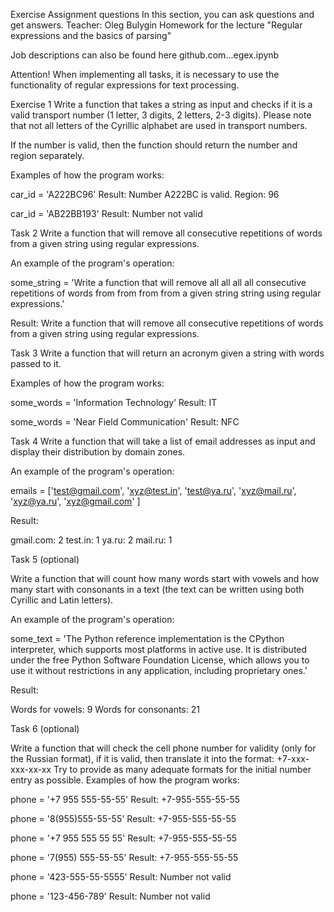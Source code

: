 Exercise
Assignment questions
In this section, you can ask questions and get answers.
Teacher: Oleg Bulygin
Homework for the lecture "Regular expressions and the basics of parsing"

Job descriptions can also be found here github.com...egex.ipynb

Attention! When implementing all tasks, it is necessary to use the functionality of regular expressions for text processing.

Exercise 1
Write a function that takes a string as input and checks if it is a valid transport number (1 letter, 3 digits, 2 letters, 2-3 digits). Please note that not all letters of the Cyrillic alphabet are used in transport numbers.

If the number is valid, then the function should return the number and region separately.

Examples of how the program works:

car_id = 'A222BC96'
Result: Number A222BC is valid. Region: 96

car_id = 'AB22BB193'
Result: Number not valid

Task 2
Write a function that will remove all consecutive repetitions of words from a given string using regular expressions.

An example of the program's operation:

some_string = 'Write a function that will remove all all all all consecutive repetitions of words from from from from a given string string using regular expressions.'

Result:
Write a function that will remove all consecutive repetitions of words from a given string using regular expressions.

Task 3
Write a function that will return an acronym given a string with words passed to it.

Examples of how the program works:

some_words = 'Information Technology’
Result: IT

some_words = 'Near Field Communication'
Result: NFC

Task 4
Write a function that will take a list of email addresses as input and display their distribution by domain zones.

An example of the program's operation:

emails = ['test@gmail.com', 'xyz@test.in', 'test@ya.ru', 'xyz@mail.ru', 'xyz@ya.ru', 'xyz@gmail.com' ]

Result:

gmail.com: 2
test.in: 1
ya.ru: 2
mail.ru: 1

Task 5 (optional)

Write a function that will count how many words start with vowels and how many start with consonants in a text (the text can be written using both Cyrillic and Latin letters).

An example of the program's operation:

some_text = 'The Python reference implementation is the CPython interpreter, which supports most platforms in active use. It is distributed under the free Python Software Foundation License, which allows you to use it without restrictions in any application, including proprietary ones.’

Result:

Words for vowels: 9
Words for consonants: 21

Task 6 (optional)

Write a function that will check the cell phone number for validity (only for the Russian format), if it is valid, then translate it into the format:
+7-xxx-xxx-xx-xx
Try to provide as many adequate formats for the initial number entry as possible. Examples of how the program works:

phone = '+7 955 555-55-55'
Result: +7-955-555-55-55

phone = '8(955)555-55-55'
Result: +7-955-555-55-55

phone = '+7 955 555 55 55'
Result: +7-955-555-55-55

phone = '7(955) 555-55-55'
Result: +7-955-555-55-55

phone = '423-555-55-5555'
Result: Number not valid

phone = '123-456-789'
Result: Number not valid